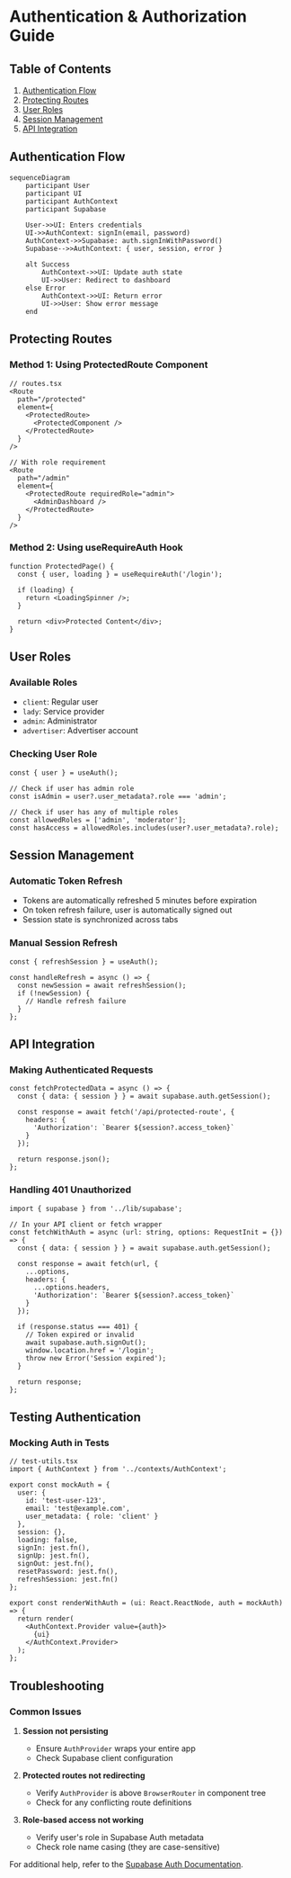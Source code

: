 # Authentication & Authorization Guide

## Table of Contents
1. [Authentication Flow](#authentication-flow)
2. [Protecting Routes](#protecting-routes)
3. [User Roles](#user-roles)
4. [Session Management](#session-management)
5. [API Integration](#api-integration)

## Authentication Flow

```mermaid
sequenceDiagram
    participant User
    participant UI
    participant AuthContext
    participant Supabase
    
    User->>UI: Enters credentials
    UI->>AuthContext: signIn(email, password)
    AuthContext->>Supabase: auth.signInWithPassword()
    Supabase-->>AuthContext: { user, session, error }
    
    alt Success
        AuthContext->>UI: Update auth state
        UI->>User: Redirect to dashboard
    else Error
        AuthContext->>UI: Return error
        UI->>User: Show error message
    end
```

## Protecting Routes

### Method 1: Using ProtectedRoute Component

```tsx
// routes.tsx
<Route 
  path="/protected" 
  element={
    <ProtectedRoute>
      <ProtectedComponent />
    </ProtectedRoute>
  } 
/>

// With role requirement
<Route 
  path="/admin" 
  element={
    <ProtectedRoute requiredRole="admin">
      <AdminDashboard />
    </ProtectedRoute>
  } 
/>
```

### Method 2: Using useRequireAuth Hook

```tsx
function ProtectedPage() {
  const { user, loading } = useRequireAuth('/login');
  
  if (loading) {
    return <LoadingSpinner />;
  }
  
  return <div>Protected Content</div>;
}
```

## User Roles

### Available Roles
- `client`: Regular user
- `lady`: Service provider
- `admin`: Administrator
- `advertiser`: Advertiser account

### Checking User Role

```tsx
const { user } = useAuth();

// Check if user has admin role
const isAdmin = user?.user_metadata?.role === 'admin';

// Check if user has any of multiple roles
const allowedRoles = ['admin', 'moderator'];
const hasAccess = allowedRoles.includes(user?.user_metadata?.role);
```

## Session Management

### Automatic Token Refresh
- Tokens are automatically refreshed 5 minutes before expiration
- On token refresh failure, user is automatically signed out
- Session state is synchronized across tabs

### Manual Session Refresh

```tsx
const { refreshSession } = useAuth();

const handleRefresh = async () => {
  const newSession = await refreshSession();
  if (!newSession) {
    // Handle refresh failure
  }
};
```

## API Integration

### Making Authenticated Requests

```tsx
const fetchProtectedData = async () => {
  const { data: { session } } = await supabase.auth.getSession();
  
  const response = await fetch('/api/protected-route', {
    headers: {
      'Authorization': `Bearer ${session?.access_token}`
    }
  });
  
  return response.json();
};
```

### Handling 401 Unauthorized

```tsx
import { supabase } from '../lib/supabase';

// In your API client or fetch wrapper
const fetchWithAuth = async (url: string, options: RequestInit = {}) => {
  const { data: { session } } = await supabase.auth.getSession();
  
  const response = await fetch(url, {
    ...options,
    headers: {
      ...options.headers,
      'Authorization': `Bearer ${session?.access_token}`
    }
  });

  if (response.status === 401) {
    // Token expired or invalid
    await supabase.auth.signOut();
    window.location.href = '/login';
    throw new Error('Session expired');
  }

  return response;
};
```

## Testing Authentication

### Mocking Auth in Tests

```tsx
// test-utils.tsx
import { AuthContext } from '../contexts/AuthContext';

export const mockAuth = {
  user: { 
    id: 'test-user-123',
    email: 'test@example.com',
    user_metadata: { role: 'client' }
  },
  session: {},
  loading: false,
  signIn: jest.fn(),
  signUp: jest.fn(),
  signOut: jest.fn(),
  resetPassword: jest.fn(),
  refreshSession: jest.fn()
};

export const renderWithAuth = (ui: React.ReactNode, auth = mockAuth) => {
  return render(
    <AuthContext.Provider value={auth}>
      {ui}
    </AuthContext.Provider>
  );
};
```

## Troubleshooting

### Common Issues

1. **Session not persisting**
   - Ensure `AuthProvider` wraps your entire app
   - Check Supabase client configuration

2. **Protected routes not redirecting**
   - Verify `AuthProvider` is above `BrowserRouter` in component tree
   - Check for any conflicting route definitions

3. **Role-based access not working**
   - Verify user's role in Supabase Auth metadata
   - Check role name casing (they are case-sensitive)

For additional help, refer to the [Supabase Auth Documentation](https://supabase.com/docs/guides/auth).
